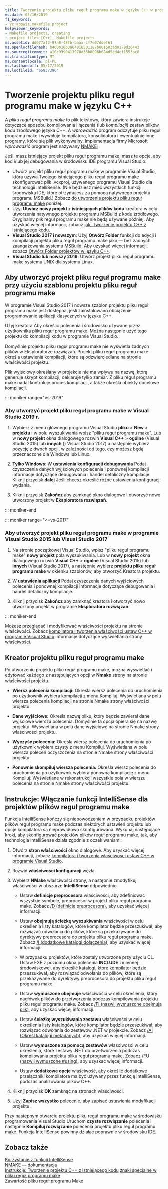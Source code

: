 ```yaml
---
title: Tworzenie projektu pliku reguł programu make w języku C++ w programie Visual Studio
ms.date: 05/16/2019
f1_keywords:
- vc.appwiz.makefile.project
helpviewer_keywords:
- Makefile projects, creating
- project files [C++], Makefile projects
ms.assetid: dd077af3-97a8-48fb-baaa-cf7e07ddef61
ms.openlocfilehash: b460b16b3a64818501187b00e503ad0179d26443
ms.sourcegitcommit: a10c9390413978d36b8096b684d5ed4cf1553bc8
ms.translationtype: MT
ms.contentlocale: pl-PL
ms.lasthandoff: 05/17/2019
ms.locfileid: "65837396"
---
```

# <a name="create-a-c-makefile-project"></a>Tworzenie projektu pliku reguł programu make w języku C++

A *pliku reguł programu make* to plik tekstowy, który zawiera instrukcje dotyczące sposobu kompilowania i łączenia (lub *kompilacji*) zestaw plików kodu źródłowego języka C++. A *wprowadzić* program odczytuje pliku reguł programu make i wywołuje kompilatora, konsolidatora i ewentualnie inne programy, które się plik wykonywalny. Implementacja firmy Microsoft *wprowadzić* program jest nazywany [NMAKE](nmake-reference.md);

Jeśli masz istniejący projekt pliku reguł programu make, masz te opcje, aby kod i/lub jej debugowania w środowisku IDE programu Visual Studio:

- Utwórz projekt pliku reguł programu make w programie Visual Studio, która używa Twojego istniejącego pliku reguł programu make skonfigurować plik .vcxproj, używanego programu Visual Studio dla technologii IntelliSense. (Nie będziesz mieć wszystkich funkcji środowiska IDE, które otrzymujesz za pomocą natywnego projektu programu MSBuild.) Zobacz [do utworzenia projektu pliku reguł programu make](#create_a_makefile_project) poniżej.
- Użyj **Utwórz nowy projekt z istniejących plików kodu** kreatora w celu utworzenia natywnego projektu programu MSBuild z kodu źródłowego. Oryginalny plik reguł programu make nie będą używane później. Aby uzyskać więcej informacji, zobacz [jak: Tworzenie projektu C++ z istniejącego kodu](../how-to-create-a-cpp-project-from-existing-code.md).
- **Visual Studio 2017 i nowszym**: Użyj **Otwórz Folder** funkcji do edycji i kompilacji projektu pliku reguł programu make jako — bez żadnych zaangażowania systemu MSBuild. Aby uzyskać więcej informacji, zobacz [Otwórz Folder projektów w języku C++](../open-folder-projects-cpp.md).
- **Visual Studio lub nowszy 2019**: Utwórz projekt pliku reguł programu make systemu UNIX dla systemu Linux.

## <a name="a-namecreateamakefileproject-to-create-a-makefile-project-with-the-makefile-project-template"></a><a name="create_a_makefile_project"> Aby utworzyć projekt pliku reguł programu make przy użyciu szablonu projektu pliku reguł programu make

W programie Visual Studio 2017 i nowsze szablon projektu pliku reguł programu make jest dostępna, jeśli zainstalowano obciążenie programowanie aplikacji klasycznych w języku C++.

Użyj kreatora Aby określić polecenia i środowisko używane przez użytkownika pliku reguł programu make. Można następnie użyć tego projektu do kompilacji kodu w programie Visual Studio.

Domyślnie projektu pliku reguł programu make nie wyświetla żadnych plików w Eksploratorze rozwiązań. Projekt pliku reguł programu make określa ustawienia kompilacji, które są odzwierciedlane na stronie właściwości projektu.

Plik wyjściowy określany w projekcie nie ma wpływu na nazwę, którą generuje skrypt kompilacji; deklaruje tylko zamiar. Z pliku reguł programu make nadal kontroluje proces kompilacji, a także określa obiekty docelowe kompilacji.

::: moniker range="vs-2019"

### <a name="to-create-a-makefile-project-in-visual-studio-2019"></a>Aby utworzyć projekt pliku reguł programu make w Visual Studio 2019 r.

1. Wybierz z menu głównego programu Visual Studio **pliku** > **New** > **projektu** i w polu wyszukiwania wpisz "pliku reguł programu make". Lub w **nowy projekt** okna dialogowego rozwiń **Visual C++**   >  **ogólne** (Visual Studio 2015) lub **innych** () Visual Studio 2017) a następnie wybierz pozycję z dwóch opcji, w zależności od tego, czy możesz będą przeznaczone dla Windows lub Linux.

1. **Tylko Windows**: W **ustawienia konfiguracji debugowania** Podaj czyszczenia danych wyjściowych polecenia i ponownej kompilacji informacje dotyczące debugowania i handel detaliczny kompilacje. Kliknij przycisk **dalej** Jeśli chcesz określić różne ustawienia konfiguracji wydania.

1. Kliknij przycisk **Zakończ** aby zamknąć okno dialogowe i otworzyć nowo utworzony projekt w **Eksploratora rozwiązań**.

::: moniker-end

::: moniker range="<=vs-2017"

### <a name="to-create-a-makefile-project-in-visual-studio-2015-or-visual-studio-2017"></a>Aby utworzyć projekt pliku reguł programu make w programie Visual Studio 2015 lub Visual Studio 2017

1. Na stronie początkowej Visual Studio, wpisz "pliku reguł programu make" **nowy projekt** pola wyszukiwania. Lub w **nowy projekt** okna dialogowego rozwiń **Visual C++** > **ogólne** (Visual Studio 2015) lub **innych** (Visual Studio 2017), a następnie wybierz **projektu pliku reguł programu make** w okienku szablonów, aby otworzyć Kreatora projektu.

1. W **ustawienia aplikacji** Podaj czyszczenia danych wyjściowych polecenia i ponownej kompilacji informacje dotyczące debugowania i handel detaliczny kompilacje.

1. Kliknij przycisk **Zakończ** aby zamknąć kreatora i otworzyć nowo utworzony projekt w programie **Eksploratora rozwiązań**.

::: moniker-end

Możesz przeglądać i modyfikować właściwości projektu na stronie właściwości. Zobacz [kompilatora i tworzenia właściwości ustaw C++ w programie Visual Studio](../working-with-project-properties.md) informacje dotyczące wyświetlania strony właściwości.

## <a name="makefile-project-wizard"></a>Kreator projektu pliku reguł programu make

Po utworzeniu projektu pliku reguł programu make, można wyświetlać i edytować każdego z następujących opcji w **Nmake** strony na stronie właściwości projektu.

- **Wiersz polecenia kompilacji:** Określa wiersz polecenia do uruchomienia po użytkownik wybiera kompilacji z menu Kompiluj. Wyświetlana w polu wiersza polecenia kompilacji na stronie Nmake strony właściwości projektu.

- **Dane wyjściowe:** Określa nazwę pliku, który będzie zawierał dane wyjściowe wiersza polecenia. Domyślnie ta opcja opiera się na nazwę projektu. Wyświetlana w polu dane wyjściowe na stronie Nmake strony właściwości projektu.

- **Wyczyść polecenia:** Określa wiersz polecenia do uruchomienia po użytkownik wybiera czysty z menu Kompiluj. Wyświetlana w polu wiersza poleceń oczyszczenia na stronie Nmake strony właściwości projektu.

- **Ponownie skompiluj wiersza polecenia:** Określa wiersz polecenia do uruchomienia po użytkownik wybiera ponowną kompilację z menu Kompiluj. Wyświetlane w rekonstrukcji wszystkie pola w wierszu polecenia na stronie Nmake strony właściwości projektu.

## <a name="how-to-enable-intellisense-for-makefile-projects"></a>Instrukcje: Włączanie funkcji IntelliSense dla projektów plików reguł programu make

Funkcja IntelliSense kończy się niepowodzeniem w przypadku projektów plików reguł programu make podczas niektórych ustawień projektu lub opcje kompilatora są nieprawidłowo skonfigurowana. Wykonaj następujące kroki, aby skonfigurować projektów plików reguł programu make, tak, aby technologia IntelliSense działa zgodnie z oczekiwaniami:

1. Otwórz **stron właściwości** okno dialogowe. Aby uzyskać więcej informacji, zobacz [kompilatora i tworzenia właściwości ustaw C++ w programie Visual Studio](../working-with-project-properties.md).

1. Rozwiń **właściwości konfiguracji** węzła.

1. Wybierz **NMake** właściwości strony, a następnie zmodyfikuj właściwości w obszarze **IntelliSense** odpowiednio.

   - Ustaw **definicje preprocesora** właściwości, aby zdefiniować wszystkie symbole, preprocesor w projekt pliku reguł programu make. Zobacz [/D (definicje preprocesora)](d-preprocessor-definitions.md), aby uzyskać więcej informacji.

   - Ustaw **obejmują ścieżkę wyszukiwania** właściwości w celu określenia listy katalogów, które kompilator będzie przeszukiwał, aby rozwiązać odwołania do plików, które są przekazywane do dyrektywy preprocesora do projektu pliku reguł programu make. Zobacz [/I (dodatkowe katalogi dołączenia)](i-additional-include-directories.md), aby uzyskać więcej informacji.

    - W przypadku projektów, które zostały utworzone przy użyciu CL. Ustaw EXE z poziomu okna polecenia **INCLUDE** zmiennej środowiskowej, aby określić katalogi, które kompilator będzie przeszukiwał, aby rozwiązać odwołania do plików, które są przekazywane do dyrektywy preprocesora do projektu pliku reguł programu make.

   - Ustaw **wymuszone obejmuje** właściwości w celu określenia, który nagłówek plików do przetworzenia podczas kompilowania projektu pliku reguł programu make. Zobacz [/FI (nazwij wymuszone obejmują plik)](fi-name-forced-include-file.md), aby uzyskać więcej informacji.

   - Ustaw **ścieżkę wyszukiwania zestawu** właściwości w celu określenia listy katalogów, które kompilator będzie przeszukiwał, aby rozwiązać odwołania do zestawów .NET w projekcie. Zobacz [/AI (Określ katalogi metadanych)](ai-specify-metadata-directories.md), aby uzyskać więcej informacji.

   - Ustaw **wymuszone za pomocą zestawów** właściwości w celu określenia, które zestawy .NET do przetworzenia podczas kompilowania projektu pliku reguł programu make. Zobacz [/FU (nazwij wymuszone #using)](fu-name-forced-hash-using-file.md), aby uzyskać więcej informacji.

   - Ustaw **dodatkowe opcje** właściwość, aby określić dodatkowe przełączniki kompilatora ma być używany przez funkcję IntelliSense, podczas analizowania plików C++.

1. Kliknij przycisk **OK** zamknąć na stronach właściwości.

1. Użyj **Zapisz wszystko** polecenie, aby zapisać ustawienia modyfikacji projektu.

Przy następnym otwarciu projektu pliku reguł programu make w środowisku programowania Visual Studio Uruchom **czyste rozwiązanie** polecenia i następnie **Kompiluj rozwiązanie** polecenia projektu pliku reguł programu make. Funkcja IntelliSense powinny działać poprawnie w środowisku IDE.

## <a name="see-also"></a>Zobacz także

[Korzystanie z funkcji IntelliSense](/visualstudio/ide/using-intellisense)<br>
[NMAKE — dokumentacja](nmake-reference.md)<br>
[Instrukcje: Tworzenie projektu C++ z istniejącego kodu](../how-to-create-a-cpp-project-from-existing-code.md)
[znaki specjalne w pliku reguł programu make](special-characters-in-a-makefile.md)<br/>
[Zawartość pliku reguł programu Make](contents-of-a-makefile.md)<br/>
